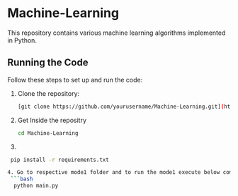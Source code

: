 # Machine-Learning

This repository contains various machine learning algorithms implemented in Python.

## Running the Code

Follow these steps to set up and run the code:

1. Clone the repository:

   ```bash
   [git clone https://github.com/yourusername/Machine-Learning.git](https://github.com/vamsi8106/Machine-Learning.git)
2. Get Inside the repositry
   ```bash
   cd Machine-Learning
3.
  ```bash
   pip install -r requirements.txt
  
4. Go to respective mode1 folder and to run the mode1 execute below command
   ```bash
    python main.py


